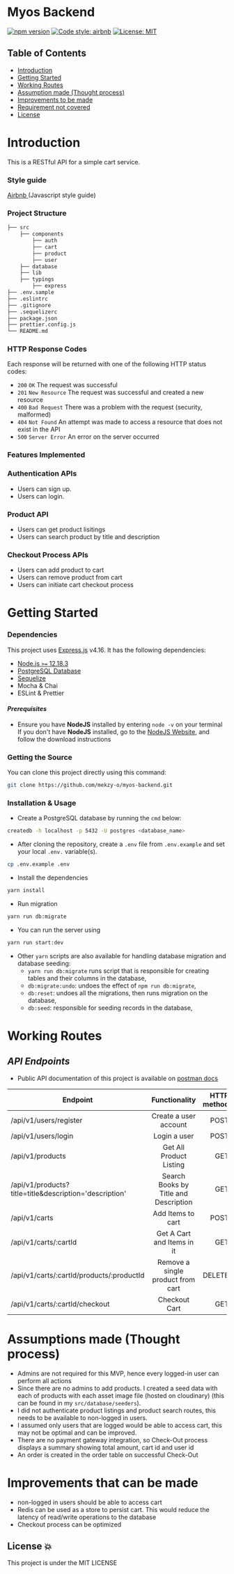 # Myos Backend

[![npm version](https://badge.fury.io/js/express.svg)](https://badge.fury.io/js/express)
[![Code style: airbnb](https://img.shields.io/badge/code%20style-airbnb-blue.svg?style=flat-square)](https://github.com/airbnb/javascript)
[![License: MIT](https://img.shields.io/badge/License-MIT-green.svg)](https://opensource.org/licenses/MIT)

## Table of Contents

- [Introduction](#introduction)
- [Getting Started](#features-implemented)
- [Working Routes](#working-routes)
- [Assumption made (Thought process)](#assumptions-made(thought-process))
- [Improvements to be made](#assumption-to-be-made)
- [Requirement not covered](#requirement-not-covered)
- [License](#license)

# Introduction

This is a RESTful API for a simple cart service. 
### **Style guide**

[Airbnb ](https://github.com/airbnb/javascript)(Javascript style guide)

### Project Structure

```bash
├── src
    ├── components
        ├── auth
        ├── cart
        ├── product
        ├── user
    ├── database
    ├── lib
    ├── typings
        ├── express
├── .env.sample
├── .eslintrc
├── .gitignore
├── .sequelizerc
├── package.json
├── prettier.config.js
└── README.md
```

### HTTP Response Codes

Each response will be returned with one of the following HTTP status codes:

- `200` `OK` The request was successful
- `201` `New Resource` The request was successful and created a new resource
- `400` `Bad Request` There was a problem with the request (security, malformed)
- `404` `Not Found` An attempt was made to access a resource that does not exist in the API
- `500` `Server Error` An error on the server occurred

### Features Implemented

### Authentication APIs
- Users can sign up.
- Users can login.

### Product API
- Users can get product lisitings
- Users can search product by title and description

### Checkout Process APIs
- Users can add product to cart
- Users can remove product from cart
- Users can initiate cart checkout process


# Getting Started

### Dependencies

This project uses [Express.js](https://expressjs.com/) v4.16. It has the following dependencies:

- [Node.js `>=` 12.18.3](https://nodejs.org/en/download)
- [PostgreSQL Database](https://www.postgresql.org/download/)
- [Sequelize]((https://www.postgresql.org/download/))
- Mocha & Chai
- ESLint & Prettier

#### _Prerequisites_

- Ensure you have **NodeJS** installed by entering `node -v` on your terminal
If you don't have **NodeJS** installed, go to the [NodeJS Website](http://nodejs.org), and follow the download instructions


### Getting the Source

You can clone this project directly using this command:

```sh
git clone https://github.com/mekzy-o/myos-backend.git
```

### Installation & Usage

- Create a PostgreSQL database by running the `cmd` below:

```sh
createdb -h localhost -p 5432 -U postgres <database_name>
```

- After cloning the repository, create a `.env` file from `.env.example` and set your local `.env.` variable(s).

```sh
cp .env.example .env
```

- Install the dependencies

```sh
yarn install
```

- Run migration

```sh
yarn run db:migrate
```

- You can run the server using

```sh
yarn run start:dev
```


- Other `yarn` scripts are also available for handling database migration and database seeding:
  - `yarn run db:migrate` runs script that is responsible for creating tables and their columns in the database,
  - `db:migrate:undo`: undoes the effect of `npm run db:migrate`,
  - `db:reset`: undoes all the migrations, then runs migration on the database,
  - `db:seed`: responsible for seeding records in the database,

# Working Routes

## _API Endpoints_

- Public API documentation of this project is available on [postman docs](https://documenter.getpostman.com/view/6464518/UyxqC3iA)

| Endpoint                                     |                Functionality                | HTTP method |
| -------------------------------------------- | :-----------------------------------------: | ----------: |
| /api/v1/users/register                       |            Create a user account            |        POST |
| /api/v1/users/login                         |                Login a user                 |        POST |
| /api/v1/products                          |                Get All Product Listing             |         GET |
| /api/v1/products?title=title&description='description'                      |            Search Books by Title and Description              |         GET |
| /api/v1/carts                                 |            Add Items to cart             |         POST |
| /api/v1/carts/:cartId     | Get A Cart and Items in it |         GET |
| /api/v1/carts/:cartId/products/:productId                         |      Remove a single product from cart       |         DELETE|
| /api/v1/carts/:cartId/checkout |               Checkout Cart               |         GET |



# Assumptions made (Thought process)
- Admins are not required for this MVP, hence every logged-in user can perform all actions
- Since there are no admins to add products. I created a seed data with each of products with each asset image file (hosted on cloudinary) (this can be found in my `src/database/seeders`).
- I did not authenticate product listings and product search routes, this needs to be available to non-logged in users.
- I assumed only users that are logged would be able to access cart, this may not be optimal and can be improved.
- There are no payment gateway integration, so Check-Out process displays a summary showing total amount, cart id and user id
- An order is created in the order table on successful Check-Out

# Improvements that can be made
- non-logged in users should be able to access cart
- Redis can be used as a store to persist cart. This would reduce the latency of read/write operations to the database
- Checkout process can be optimized



## License :boom:

This project is under the MIT LICENSE